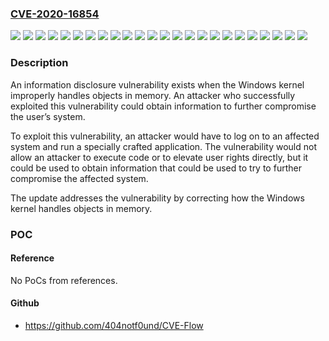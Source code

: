### [CVE-2020-16854](https://cve.mitre.org/cgi-bin/cvename.cgi?name=CVE-2020-16854)
![](https://img.shields.io/static/v1?label=Product&message=Windows%2010%20Version%201507&color=blue)
![](https://img.shields.io/static/v1?label=Product&message=Windows%2010%20Version%201607&color=blue)
![](https://img.shields.io/static/v1?label=Product&message=Windows%2010%20Version%201709%20for%2032-bit%20Systems&color=blue)
![](https://img.shields.io/static/v1?label=Product&message=Windows%2010%20Version%201709&color=blue)
![](https://img.shields.io/static/v1?label=Product&message=Windows%2010%20Version%201803&color=blue)
![](https://img.shields.io/static/v1?label=Product&message=Windows%2010%20Version%201809&color=blue)
![](https://img.shields.io/static/v1?label=Product&message=Windows%2010%20Version%201903%20for%2032-bit%20Systems&color=blue)
![](https://img.shields.io/static/v1?label=Product&message=Windows%2010%20Version%201903%20for%20ARM64-based%20Systems&color=blue)
![](https://img.shields.io/static/v1?label=Product&message=Windows%2010%20Version%201903%20for%20x64-based%20Systems&color=blue)
![](https://img.shields.io/static/v1?label=Product&message=Windows%2010%20Version%201909&color=blue)
![](https://img.shields.io/static/v1?label=Product&message=Windows%2010%20Version%202004&color=blue)
![](https://img.shields.io/static/v1?label=Product&message=Windows%208.1&color=blue)
![](https://img.shields.io/static/v1?label=Product&message=Windows%20Server%202012%20R2%20(Server%20Core%20installation)&color=blue)
![](https://img.shields.io/static/v1?label=Product&message=Windows%20Server%202012%20R2&color=blue)
![](https://img.shields.io/static/v1?label=Product&message=Windows%20Server%202016%20(Server%20Core%20installation)&color=blue)
![](https://img.shields.io/static/v1?label=Product&message=Windows%20Server%202016&color=blue)
![](https://img.shields.io/static/v1?label=Product&message=Windows%20Server%202019%20(Server%20Core%20installation)&color=blue)
![](https://img.shields.io/static/v1?label=Product&message=Windows%20Server%202019&color=blue)
![](https://img.shields.io/static/v1?label=Product&message=Windows%20Server%20version%202004&color=blue)
![](https://img.shields.io/static/v1?label=Product&message=Windows%20Server%2C%20version%201903%20(Server%20Core%20installation)&color=blue)
![](https://img.shields.io/static/v1?label=Product&message=Windows%20Server%2C%20version%201909%20(Server%20Core%20installation)&color=blue)
![](https://img.shields.io/static/v1?label=Version&message=10.0.0%20&color=brightgreen)
![](https://img.shields.io/static/v1?label=Version&message=6.3.0%20&color=brightgreen)
![](https://img.shields.io/static/v1?label=Vulnerability&message=Information%20Disclosure&color=brightgreen)

### Description

<p>An information disclosure vulnerability exists when the Windows kernel improperly handles objects in memory. An attacker who successfully exploited this vulnerability could obtain information to further compromise the user’s system.</p><p>To exploit this vulnerability, an attacker would have to log on to an affected system and run a specially crafted application. The vulnerability would not allow an attacker to execute code or to elevate user rights directly, but it could be used to obtain information that could be used to try to further compromise the affected system.</p><p>The update addresses the vulnerability by correcting how the Windows kernel handles objects in memory.</p>

### POC

#### Reference
No PoCs from references.

#### Github
- https://github.com/404notf0und/CVE-Flow

